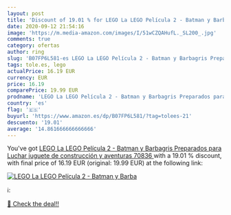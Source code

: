 ```yaml
---
layout: post
title: 'Discount of 19.01 % for LEGO La LEGO Película 2 - Batman y Barba'
date: 2020-09-12 21:54:16
image: 'https://m.media-amazon.com/images/I/51wCZQAHufL._SL200_.jpg'
comments: true
category: ofertas
author: ring
slug: 'B07FP6L581-es LEGO La LEGO Película 2 - Batman y Barbagris Preparados...'
tags: tole.es, lego
actualPrice: 16.19 EUR
currency: EUR
price: 16.19
comparePrice: 19.99 EUR
prodname: 'LEGO La LEGO Película 2 - Batman y Barbagris Preparados para Luchar  juguete de construcción y aventuras  70836 '
country: 'es'
flag: '🇪🇸'
buyurl: 'https://www.amazon.es/dp/B07FP6L581/?tag=tolees-21'
descuento: '19.01'
average: '14.861666666666666'
---
```


You've got [LEGO La LEGO Película 2 - Batman y Barbagris Preparados para Luchar  juguete de construcción y aventuras  70836 ](https://www.amazon.es/dp/B07FP6L581/?tag=tolees-21) with a  19.01 % discount, with final price of 16.19 EUR (original: 19.99 EUR) at the following link:

[![LEGO La LEGO Película 2 - Batman y Barba](https://m.media-amazon.com/images/I/51wCZQAHufL._SL200_.jpg)](https://www.amazon.es/dp/B07FP6L581/?tag=tolees-21)

ℹ️:


[🛒 Check the deal!!](https://www.amazon.es/dp/B07FP6L581/?tag=tolees-21)
